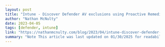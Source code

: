 ```yaml
---
layout: post
title: "Intune - Discover Defender AV exclusions using Proactive Remediation"
author: "Nathan McNulty"
date: 2023-04-05
tags: [defender, intune]
link: "https://nathanmcnulty.com/blog/2023/04/intune-discover-defender-av-exclusions-using-proactive-remediation/"
summary: "Note This article was last updated on 01/30/2025 for readability and updated URLs. I am working on updating this for the UI changes that have been made to Intune :)"
---
```

